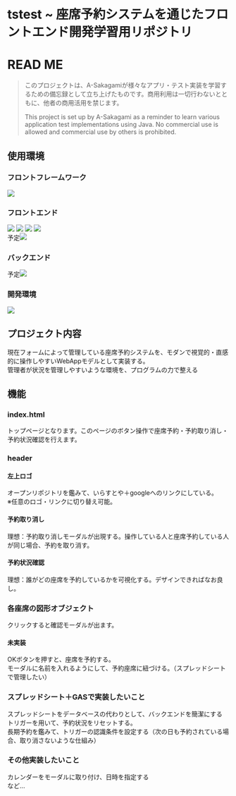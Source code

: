 # tstest ~ 座席予約システムを通じたフロントエンド開発学習用リポジトリ

<!-- this is comment : ctrl+?-->
# READ ME
> このプロジェクトは、A-Sakagamiが様々なアプリ・テスト実装を学習するための備忘録として立ち上げたものです。商用利用は一切行わないとともに、他者の商用活用を禁じます。
> 
> This project is set up by A-Sakagami as a reminder to learn various application test implementations using Java. No commercial use is allowed and commercial use by others is prohibited.
## 使用環境
### フロントフレームワーク
<img src="https://img.shields.io/badge/-node.js-000000.svg?logo=node.js&style=for-the-badge"></img>

### フロントエンド
<img src="https://img.shields.io/badge/-html5-000000.svg?logo=html5&style=for-the-badge"></img>
<img src="https://img.shields.io/badge/-css3-000000.svg?logo=css3&style=for-the-badge"></img>
<img src="https://img.shields.io/badge/-typescript-000000.svg?logo=typescript&style=for-the-badge"></img>
<img src="https://img.shields.io/badge/-javascript-000000.svg?logo=javascript&style=for-the-badge"></img><br>
予定<img src="https://img.shields.io/badge/-googleappsscript-000000.svg?logo=googleappsscript&style=for-the-badge"></img>

### バックエンド
予定<img src="https://img.shields.io/badge/-googlesheets-000000.svg?logo=googlesheets&style=for-the-badge"></img>

### 開発環境
<img src="https://img.shields.io/badge/-vscode-000000.svg?logo=visualstudiocode&style=for-the-badge"></img>

## プロジェクト内容
現在フォームによって管理している座席予約システムを、モダンで視覚的・直感的に操作しやすいWebAppモデルとして実装する。<br>
管理者が状況を管理しやすいような環境を、プログラムの力で整える<br>

## 機能
### index.html
トップページとなります。このページのボタン操作で座席予約・予約取り消し・予約状況確認を行えます。
### header
#### 左上ロゴ
オープンリポジトリを鑑みて、いらすとや＋googleへのリンクにしている。<br>
※任意のロゴ・リンクに切り替え可能。
#### 予約取り消し
理想：予約取り消しモーダルが出現する。操作している人と座席予約している人が同じ場合、予約を取り消す。
#### 予約状況確認
理想：誰がどの座席を予約しているかを可視化する。デザインできればなお良し。

### 各座席の図形オブジェクト
クリックすると確認モーダルが出ます。
#### 未実装
OKボタンを押すと、座席を予約する。<br>
モーダルに名前を入れるようにして、予約座席に紐づける。（スプレッドシートで管理したい）

### スプレッドシート＋GASで実装したいこと
スプレッドシートをデータベースの代わりとして、バックエンドを簡潔にする<br>
トリガーを用いて、予約状況をリセットする。<br>
長期予約を鑑みて、トリガーの認識条件を設定する（次の日も予約されている場合、取り消さないような仕組み）

### その他実装したいこと
カレンダーをモーダルに取り付け、日時を指定する<br>
など…


